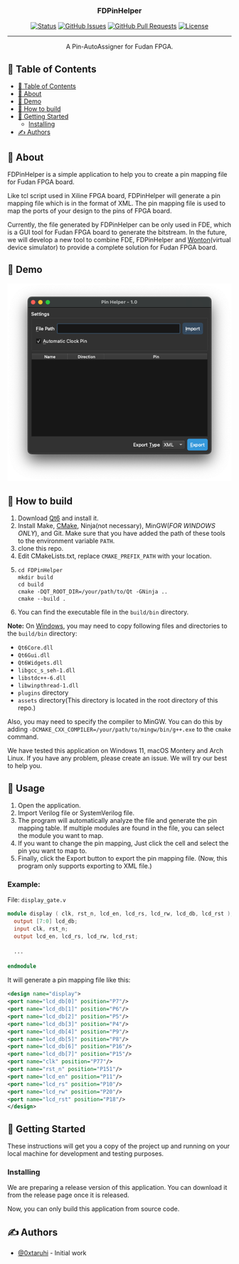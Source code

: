 <h3 align="center">FDPinHelper</h3>

<div align="center">

[![Status](https://img.shields.io/badge/status-active-success.svg)]()
[![GitHub Issues](https://img.shields.io/github/issues/0xtaruhi/FDPinHelper.svg)](https://github.com/0xtarhi/FDPinHelper/issues)
[![GitHub Pull Requests](https://img.shields.io/github/issues-pr/0xtaruhi/FDPinHelper.svg)](https://github.com/0xtarhi/FDPinHelper/pulls)
[![License](https://img.shields.io/badge/license-MIT-blue.svg)](/LICENSE)

</div>

---

<p align="center"> A Pin-AutoAssigner for Fudan FPGA.</p>

## 📝 Table of Contents

- [📝 Table of Contents](#-table-of-contents)
- [🧐 About ](#-about-)
- [🎥 Demo ](#-demo-)
- [💭 How to build ](#-how-to-build-)
- [🏁 Getting Started ](#-getting-started-)
  - [Installing](#installing)
- [✍️ Authors ](#️-authors-)

## 🧐 About <a name = "about"></a>

FDPinHelper is a simple application to help you to create a pin mapping file for Fudan FPGA board.

Like tcl script used in Xiline FPGA board, FDPinHelper will generate a pin mapping file which is in the format of XML. The pin mapping file is used to map the ports of your design to the pins of FPGA board.

Currently, the file generated by FDPinHelper can be only used in FDE, which is a GUI tool for Fudan FPGA board to generate the bitstream. In the future, we will develop a new tool to combine FDE, FDPinHelper and [Wonton](https://github.com/Hi2129/Wonton_master)(virtual device simulator) to provide a complete solution for Fudan FPGA board.

## 🎥 Demo <a name = "demo"></a>

![demo](docs/images/demo.png)

## 💭 How to build <a name = "working"></a>

1. Download [Qt6](https://www.qt.io/download) and install it.
2. Install Make, [CMake](https://cmake.org/download/), Ninja(not necessary), MinGW(*FOR WINDOWS ONLY*), and Git. Make sure that you have added the path of these tools to the environment variable `PATH`.
3. clone this repo.
4. Edit CMakeLists.txt, replace `CMAKE_PREFIX_PATH` with your location.
5. ```shell
   cd FDPinHelper
   mkdir build
   cd build
   cmake -DQT_ROOT_DIR=/your/path/to/Qt -GNinja ..
   cmake --build .
   ```
6. You can find the executable file in the `build/bin` directory.

**Note:** On <u>Windows</u>, you may need to copy following files and directories to the `build/bin` directory:
- `Qt6Core.dll`
- `Qt6Gui.dll`
- `Qt6Widgets.dll`
- `libgcc_s_seh-1.dll`
- `libstdc++-6.dll`
- `libwinpthread-1.dll`
- `plugins` directory
- `assets` directory(This directory is located in the root directory of this repo.)

Also, you may need to specify the compiler to MinGW. You can do this by adding `-DCMAKE_CXX_COMPILER=/your/path/to/mingw/bin/g++.exe` to the `cmake` command.

We have tested this application on Windows 11, macOS Montery and Arch Linux. If you have any problem, please create an issue. We will try our best to help you.

## 🎈 Usage <a name = "usage"></a>

1. Open the application.
2. Import Verilog file or SystemVerilog file.
3. The program will automatically analyze the file and generate the pin mapping table. If multiple modules are found in the file, you can select the module you want to map.
4. If you want to change the pin mapping, Just click the cell and select the pin you want to map to.
5. Finally, click the Export button to export the pin mapping file. (Now, this program only supports exporting to XML file.)

### Example:

File: `display_gate.v`

```verilog
module display ( clk, rst_n, lcd_en, lcd_rs, lcd_rw, lcd_db, lcd_rst );
  output [7:0] lcd_db;
  input clk, rst_n;
  output lcd_en, lcd_rs, lcd_rw, lcd_rst;
  
  ...

endmodule
```

It will generate a pin mapping file like this:

```xml
<design name="display">
<port name="lcd_db[0]" position="P7"/>
<port name="lcd_db[1]" position="P6"/>
<port name="lcd_db[2]" position="P5"/>
<port name="lcd_db[3]" position="P4"/>
<port name="lcd_db[4]" position="P9"/>
<port name="lcd_db[5]" position="P8"/>
<port name="lcd_db[6]" position="P16"/>
<port name="lcd_db[7]" position="P15"/>
<port name="clk" position="P77"/>
<port name="rst_n" position="P151"/>
<port name="lcd_en" position="P11"/>
<port name="lcd_rs" position="P10"/>
<port name="lcd_rw" position="P20"/>
<port name="lcd_rst" position="P18"/>
</design>
```

## 🏁 Getting Started <a name = "getting_started"></a>

These instructions will get you a copy of the project up and running on your local machine for development and testing purposes. 

### Installing

We are preparing a release version of this application. You can download it from the release page once it is released.

Now, you can only build this application from source code.

## ✍️ Authors <a name = "authors"></a>

- [@0xtaruhi](https://github.com/kylelobo) - Initial work
